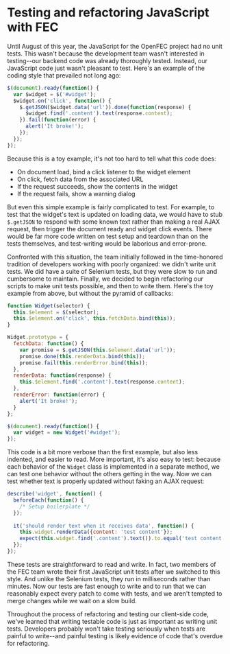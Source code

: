 # Testing and refactoring JavaScript with FEC

Until August of this year, the JavaScript for the OpenFEC project had no unit tests. This wasn't because the development team wasn't interested in testing--our backend code was already thoroughly tested. Instead, our JavaScript code just wasn't pleasant to test. Here's an example of the coding style that prevailed not long ago:

```javascript
$(document).ready(function() {
  var $widget = $('#widget');
  $widget.on('click', function() {
    $.getJSON($widget.data('url')).done(function(response) {
      $widget.find('.content').text(response.content);
    }).fail(function(error) {
      alert('It broke!');
    });
  });
});
```

Because this is a toy example, it's not too hard to tell what this code does:
* On document load, bind a click listener to the widget element
* On click, fetch data from the associated URL
* If the request succeeds, show the contents in the widget
* If the request fails, show a warning dialog

But even this simple example is fairly complicated to test. For example, to test that the widget's text is updated on loading data, we would have to stub `$.getJSON` to respond with some known text rather than making a real AJAX request, then trigger the document ready and widget click events. There would be far more code written on test setup and teardown than on the tests themselves, and test-writing would be laborious and error-prone.

Confronted with this situation, the team initially followed in the time-honored tradition of developers working with poorly organized: we didn't write unit tests. We did have a suite of Selenium tests, but they were slow to run and cumbersome to maintain. Finally, we decided to begin refactoring our scripts to make unit tests possible, and then to write them. Here's the toy example from above, but without the pyramid of callbacks:

```javascript
function Widget(selector) {
  this.$element = $(selector);
  this.$element.on('click', this.fetchData.bind(this));
}

Widget.prototype = {
  fetchData: function() {
    var promise = $.getJSON(this.$element.data('url'));
    promise.done(this.renderData.bind(this));
    promise.fail(this.renderError.bind(this));
  },
  renderData: function(response) {
    this.$element.find('.content').text(response.content);
  },
  renderError: function(error) {
    alert('It broke!');
  }
};

$(document).ready(function() {
  var widget = new Widget('#widget');
});
```

This code is a bit more verbose than the first example, but also less indented, and easier to read. More important, it's also easy to test: because each behavior of the `Widget` class is implemented in a separate method, we can test one behavior without the others getting in the way. Now we can test whether text is properly updated without faking an AJAX request:

```javascript
describe('widget', function() {
  beforeEach(function() {
    /* Setup boilerplate */
  });
  
  it('should render text when it receives data', function() {
    this.widget.renderData({content: 'test content'});
    expect(this.widget.find('.content').text()).to.equal('test content');
  });
});
```

These tests are straightforward to read and write. In fact, two members of the FEC team wrote their first JavaScript unit tests after we switched to this style. And unlike the Selenium tests, they run in milliseconds rather than minutes. Now our tests are fast enough to write and to run that we can reasonably expect every patch to come with tests, and we aren't tempted to merge changes while we wait on a slow build.

Throughout the process of refactoring and testing our client-side code, we've learned that writing testable code is just as important as writing unit tests. Developers probably won't take testing seriously when tests are painful to write--and painful testing is likely evidence of code that's overdue for refactoring.
